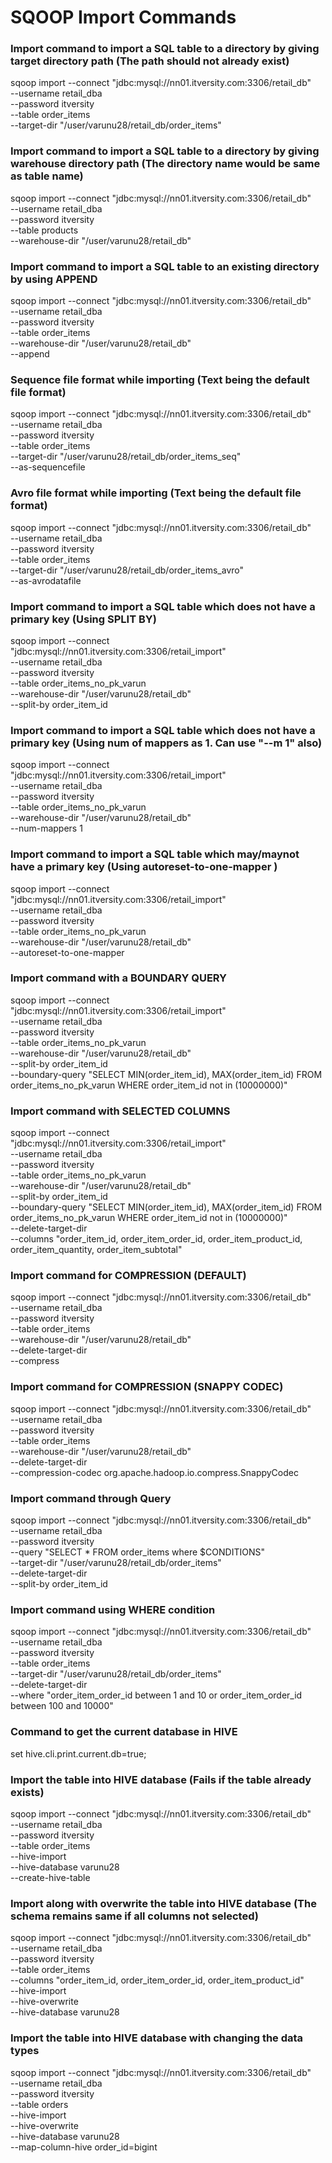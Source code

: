 # SQOOP Import Commands

### Import command to import a SQL table to a directory by giving target directory path (The path should not already exist)
sqoop import --connect "jdbc:mysql://nn01.itversity.com:3306/retail_db" \
--username retail_dba \
--password itversity \
--table order_items \
--target-dir "/user/varunu28/retail_db/order_items"

### Import command to import a SQL table to a directory by giving warehouse directory path (The directory name would be same as table name)
sqoop import --connect "jdbc:mysql://nn01.itversity.com:3306/retail_db" \
--username retail_dba \
--password itversity \
--table products \
--warehouse-dir "/user/varunu28/retail_db"

### Import command to import a SQL table to an existing directory by using APPEND
sqoop import --connect "jdbc:mysql://nn01.itversity.com:3306/retail_db" \
--username retail_dba \
--password itversity \
--table order_items \
--warehouse-dir "/user/varunu28/retail_db" \
--append

### Sequence file format while importing (Text being the default file format)
sqoop import --connect "jdbc:mysql://nn01.itversity.com:3306/retail_db" \
--username retail_dba \
--password itversity \
--table order_items \
--target-dir "/user/varunu28/retail_db/order_items_seq" \
--as-sequencefile

### Avro file format while importing (Text being the default file format)
sqoop import --connect "jdbc:mysql://nn01.itversity.com:3306/retail_db" \
--username retail_dba \
--password itversity \
--table order_items \
--target-dir "/user/varunu28/retail_db/order_items_avro" \
--as-avrodatafile

### Import command to import a SQL table which does not have a primary key (Using SPLIT BY)
sqoop import --connect "jdbc:mysql://nn01.itversity.com:3306/retail_import" \
--username retail_dba \
--password itversity \
--table order_items_no_pk_varun \
--warehouse-dir "/user/varunu28/retail_db" \
--split-by order_item_id

### Import command to import a SQL table which does not have a primary key (Using num of mappers as 1. Can use "--m 1" also)
sqoop import --connect "jdbc:mysql://nn01.itversity.com:3306/retail_import" \
--username retail_dba \
--password itversity \
--table order_items_no_pk_varun \
--warehouse-dir "/user/varunu28/retail_db" \
--num-mappers 1 

### Import command to import a SQL table which may/maynot have a primary key (Using autoreset-to-one-mapper )
sqoop import --connect "jdbc:mysql://nn01.itversity.com:3306/retail_import" \
--username retail_dba \
--password itversity \
--table order_items_no_pk_varun \
--warehouse-dir "/user/varunu28/retail_db" \
--autoreset-to-one-mapper 

### Import command with a BOUNDARY QUERY
sqoop import --connect "jdbc:mysql://nn01.itversity.com:3306/retail_import" \
--username retail_dba \
--password itversity \
--table order_items_no_pk_varun \
--warehouse-dir "/user/varunu28/retail_db" \
--split-by order_item_id \
--boundary-query "SELECT MIN(order_item_id), MAX(order_item_id) FROM order_items_no_pk_varun WHERE order_item_id not in (10000000)"

### Import command with SELECTED COLUMNS
sqoop import --connect "jdbc:mysql://nn01.itversity.com:3306/retail_import" \
--username retail_dba \
--password itversity \
--table order_items_no_pk_varun \
--warehouse-dir "/user/varunu28/retail_db" \
--split-by order_item_id \
--boundary-query "SELECT MIN(order_item_id), MAX(order_item_id) FROM order_items_no_pk_varun WHERE order_item_id not in (10000000)" \
--delete-target-dir \
--columns "order_item_id, order_item_order_id, order_item_product_id, order_item_quantity, order_item_subtotal"

### Import command for COMPRESSION (DEFAULT)
sqoop import --connect "jdbc:mysql://nn01.itversity.com:3306/retail_db" \
--username retail_dba \
--password itversity \
--table order_items \
--warehouse-dir "/user/varunu28/retail_db" \
--delete-target-dir \
--compress

### Import command for COMPRESSION (SNAPPY CODEC)
sqoop import --connect "jdbc:mysql://nn01.itversity.com:3306/retail_db" \
--username retail_dba \
--password itversity \
--table order_items \
--warehouse-dir "/user/varunu28/retail_db" \
--delete-target-dir \
--compression-codec org.apache.hadoop.io.compress.SnappyCodec
 
### Import command through Query
sqoop import --connect "jdbc:mysql://nn01.itversity.com:3306/retail_db" \
--username retail_dba \
--password itversity \
--query "SELECT * FROM order_items where \$CONDITIONS" \
--target-dir "/user/varunu28/retail_db/order_items" \
--delete-target-dir \
--split-by order_item_id

### Import command using WHERE condition
sqoop import --connect "jdbc:mysql://nn01.itversity.com:3306/retail_db" \
--username retail_dba \
--password itversity \
--table order_items \
--target-dir "/user/varunu28/retail_db/order_items" \
--delete-target-dir \
--where "order_item_order_id between 1 and 10 or order_item_order_id between 100 and 10000"

### Command to get the current database in HIVE
set hive.cli.print.current.db=true;

### Import the table into HIVE database (Fails if the table already exists)
sqoop import --connect "jdbc:mysql://nn01.itversity.com:3306/retail_db" \
--username retail_dba \
--password itversity \
--table order_items \
--hive-import \
--hive-database varunu28 \
--create-hive-table

### Import along with overwrite the table into HIVE database (The schema remains same if all columns not selected)
sqoop import --connect "jdbc:mysql://nn01.itversity.com:3306/retail_db" \
--username retail_dba \
--password itversity \
--table order_items \
--columns "order_item_id, order_item_order_id, order_item_product_id" \
--hive-import \
--hive-overwrite \
--hive-database varunu28 

### Import the table into HIVE database with changing the data types
sqoop import --connect "jdbc:mysql://nn01.itversity.com:3306/retail_db" \
--username retail_dba \
--password itversity \
--table orders \
--hive-import \
--hive-overwrite \
--hive-database varunu28 \
--map-column-hive order_id=bigint
